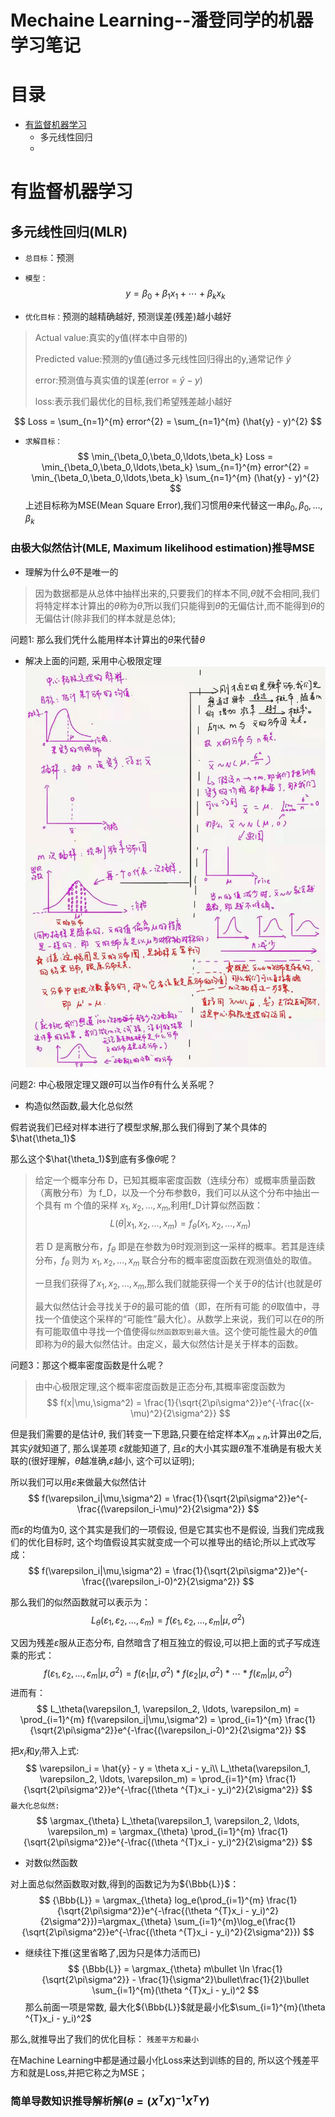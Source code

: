 <script type="text/javascript" src="http://cdn.mathjax.org/mathjax/latest/MathJax.js?config=TeX-AMS-MML_HTMLorMML"> </script>
<script type="text/x-mathjax-config">MathJax.Hub.Config({"tex2jax": {"inlineMath": [['$','$'], ['\\(','\\)']]}});</script>
<script type="text/x-mathjax-config">MathJax.Hub.Config({"HTML-CSS": {"availableFonts":["TeX"],"scale": 150}});</script>
# Mechaine Learning--潘登同学的机器学习笔记
# 目录
+ [有监督机器学习](#index1)
  + 多元线性回归
  + 

# 有监督机器学习

## 多元线性回归(MLR)

+ `总目标`：预测

+ `模型：`
$$
y = \beta_0 + \beta_1x_1 + \cdots + \beta_kx_k
$$

+ `优化目标：`预测的越精确越好, 预测误差(残差)越小越好
> Actual value:真实的y值(样本中自带的)
> 
> Predicted value:预测的y值(通过多元线性回归得出的y,通常记作 $\hat{y}$
> 
> error:预测值与真实值的误差(error = $\hat{y} - y$)
> 
> loss:表示我们最优化的目标,我们希望残差越小越好

$$
Loss = \sum_{n=1}^{m} error^{2} = \sum_{n=1}^{m} (\hat{y} - y)^{2}
$$

+ `求解目标：`
$$
\min_{\beta_0,\beta_0,\ldots,\beta_k} Loss = \min_{\beta_0,\beta_0,\ldots,\beta_k} \sum_{n=1}^{m} error^{2} = \min_{\beta_0,\beta_0,\ldots,\beta_k} \sum_{n=1}^{m} (\hat{y} - y)^{2}
$$
上述目标称为MSE(Mean Square Error),我们习惯用$\theta$来代替这一串${\beta_0,\beta_0,\ldots,\beta_k}$

### 由极大似然估计(MLE, Maximum likelihood estimation)推导MSE

+ 理解为什么$\theta$不是唯一的
> 因为数据都是从总体中抽样出来的,只要我们的样本不同,${\theta}$就不会相同,我们将特定样本计算出的${\theta}$称为$\hat{\theta}$,所以我们只能得到$\hat{\theta}$的无偏估计,而不能得到${\theta}$的无偏估计(除非我们的样本就是总体);

问题1: 那么我们凭什么能用样本计算出的$\hat{\theta}$来代替${\theta}$

+ 解决上面的问题, 采用中心极限定理
![pd的中心极限理解](img/中心极限定理.jpg)

问题2: 中心极限定理又跟$\hat{\theta}$可以当作${\theta}$有什么关系呢？

+ 构造似然函数,最大化总似然

假若说我们已经对样本进行了模型求解,那么我们得到了某个具体的$\hat{\theta_1}$

那么这个$\hat{\theta_1}$到底有多像${\theta}$呢？
> 给定一个概率分布 D，已知其概率密度函数（连续分布）或概率质量函数（离散分布）为 f_D，以及一个分布参数θ，我们可以从这个分布中抽出一个具有 m 个值的采样 $x_1,x_2,\ldots,x_m$,利用f_D计算似然函数：
> $$ L(\theta|x_1,x_2,\ldots,x_m) = f_{\theta}(x_1,x_2,\ldots,x_m)$$
> 
> 若 D 是离散分布，$f_{\theta}$ 即是在参数为θ时观测到这一采样的概率。若其是连续分布，$f_{\theta}$ 则为 $x_1,x_2,\ldots,x_m$ 联合分布的概率密度函数在观测值处的取值。
> 
> 一旦我们获得了$x_1,x_2,\ldots,x_m$,那么我们就能获得一个关于${\theta}$的估计(也就是$\hat{\theta}$)
> 
> 最大似然估计会寻找关于${\theta}$的最可能的值（即，在所有可能 的${\theta}$取值中，寻找一个值使这个采样的“可能性”最大化）。从数学上来说，我们可以在${\theta}$的所有可能取值中寻找一个值使得`似然函数取到最大值`。这个使可能性最大的$\hat{\theta}$值即称为${\theta}$的最大似然估计。由定义，最大似然估计是关于样本的函数。

问题3：那这个概率密度函数是什么呢？
> 由中心极限定理,这个概率密度函数是正态分布,其概率密度函数为
> $$ f(x|\mu,\sigma^2) = \frac{1}{\sqrt{2\pi\sigma^2}}e^{-\frac{(x-\mu)^2}{2\sigma^2}} $$

但是我们需要的是估计${\theta}$, 我们转变一下思路,只要在给定样本$X_{m\times n}$,计算出$\hat{\theta}$之后, 其实$\hat{y}$就知道了, 那么误差项 $\varepsilon$就能知道了, 且$\varepsilon$的大小其实跟$\hat{\theta}$准不准确是有极大关联的(很好理解，$\hat{\theta}$越准确,$\varepsilon$越小, 这个可以证明);

所以我们可以用$\varepsilon$来做最大似然估计
$$ 
f(\varepsilon_i|\mu,\sigma^2) = \frac{1}{\sqrt{2\pi\sigma^2}}e^{-\frac{(\varepsilon_i-\mu)^2}{2\sigma^2}}
$$

而$\varepsilon$的均值为0, 这个其实是我们的一项假设, 但是它其实也不是假设, 当我们完成我们的优化目标时, 这个均值假设其实就变成一个可以推导出的结论;所以上式改写成：
$$ 
f(\varepsilon_i|\mu,\sigma^2) = \frac{1}{\sqrt{2\pi\sigma^2}}e^{-\frac{(\varepsilon_i-0)^2}{2\sigma^2}}
$$

那么我们的似然函数就可以表示为：
$$
L_\theta(\varepsilon_1, \varepsilon_2, \ldots, \varepsilon_m)=f(\varepsilon_1, \varepsilon_2, \ldots, \varepsilon_m|\mu,\sigma^2)
$$

又因为残差$\varepsilon$服从正态分布, 自然暗含了相互独立的假设,可以把上面的式子写成连乘的形式：
$$
f(\varepsilon_1, \varepsilon_2, \ldots, \varepsilon_m|\mu,\sigma^2)=f(\varepsilon_1|\mu,\sigma^2)*f(\varepsilon_2|\mu,\sigma^2)*\cdots*f(\varepsilon_m|\mu,\sigma^2)
$$
进而有：
$$
L_\theta(\varepsilon_1, \varepsilon_2, \ldots, \varepsilon_m) = \prod_{i=1}^{m} f(\varepsilon_i|\mu,\sigma^2) = \prod_{i=1}^{m} \frac{1}{\sqrt{2\pi\sigma^2}}e^{-\frac{(\varepsilon_i-0)^2}{2\sigma^2}}
$$

把$x_i$和$y_i$带入上式:
$$
\varepsilon_i = \hat{y} - y = \theta x_i - y_i\\
L_\theta(\varepsilon_1, \varepsilon_2, \ldots, \varepsilon_m) = \prod_{i=1}^{m} \frac{1}{\sqrt{2\pi\sigma^2}}e^{-\frac{(\theta ^{T}x_i - y_i)^2}{2\sigma^2}}
$$
`最大化总似然:`
$$
\argmax_{\theta} L_\theta(\varepsilon_1, \varepsilon_2, \ldots, \varepsilon_m) = \argmax_{\theta} \prod_{i=1}^{m} \frac{1}{\sqrt{2\pi\sigma^2}}e^{-\frac{(\theta ^{T}x_i - y_i)^2}{2\sigma^2}}
$$
+ 对数似然函数

对上面总似然函数取对数,得到的函数记为为${\Bbb{L}}$：
$$
{\Bbb{L}} = \argmax_{\theta} log_e(\prod_{i=1}^{m} \frac{1}{\sqrt{2\pi\sigma^2}}e^{-\frac{(\theta ^{T}x_i - y_i)^2}{2\sigma^2}})=\argmax_{\theta} \sum_{i=1}^{m}\log_e(\frac{1}{\sqrt{2\pi\sigma^2}}e^{-\frac{(\theta ^{T}x_i - y_i)^2}{2\sigma^2}})
$$

+ 继续往下推(这里省略了,因为只是体力活而已)
$$
{\Bbb{L}} = \argmax_{\theta} m\bullet \ln \frac{1}{\sqrt{2\pi\sigma^2}} - \frac{1}{\sigma^2}\bullet\frac{1}{2}\bullet \sum_{i=1}^{m}(\theta ^{T}x_i - y_i)^2
$$
那么前面一项是常数, 最大化${\Bbb{L}}$就是最小化$\sum_{i=1}^{m}(\theta ^{T}x_i - y_i)^2$

那么,就推导出了我们的优化目标： `残差平方和最小`

在Machine Learning中都是通过最小化Loss来达到训练的目的, 所以这个残差平方和就是Loss,并把它称之为MSE；

### 简单导数知识推导解析解($\theta = (X^TX)^{-1}X^TY$)













